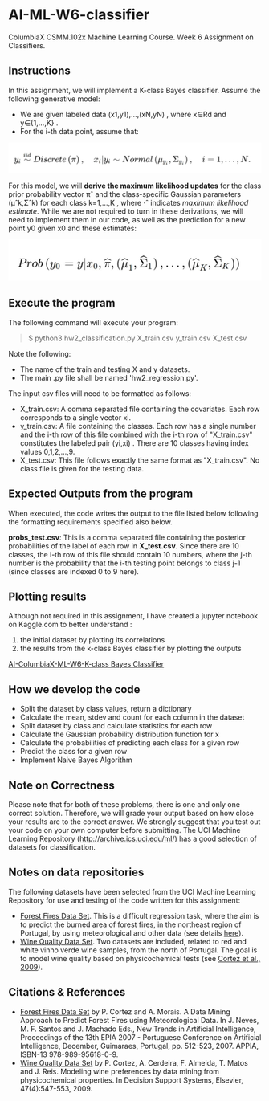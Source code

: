 ﻿# AI-ML-W6-classifier

ColumbiaX CSMM.102x Machine Learning Course. Week 6 Assignment on Classifiers.

## Instructions

In this assignment, we will implement a K-class Bayes classifier. Assume the following generative model: 

- We are given labeled data  (x1,y1),…,(xN,yN) , where  x∈Rd  and  y∈{1,…,K} .
- For the i-th data point, assume that:

![equation_1: yi∼iidDiscrete(π),xi|yi∼Normal(μyi,Σyi),i=1,…,N.](./ref/eq1.JPG?raw=true)

For this model, we will **derive the maximum likelihood updates** for the class prior probability vector  πˆ  and the class-specific Gaussian parameters (μˆk,Σˆk) for each class k=1,…,K , where ⋅ˆ indicates *maximum likelihood estimate*. While we are not required to turn in these derivations, we will need to implement them in our code, as well as the prediction for a new point y0 given x0 and these estimates:

![equation_2: Prob(y0=y|x0,πˆ,(μˆ1,Σˆ1),…,(μˆK,ΣˆK))](./ref/eq2.JPG?raw=true)

## Execute the program

The following command will execute your program:
> $ python3 hw2_classification.py X_train.csv y_train.csv X_test.csv

Note the following:
- The name of the train and testing X and y datasets. 
- The main .py file shall be named 'hw2_regression.py'.

The input csv files will need to be formatted as follows:

- X_train.csv: A comma separated file containing the covariates. Each row corresponds to a single vector  xi.
- y_train.csv: A file containing the classes. Each row has a single number and the i-th row of this file combined with the i-th row of "X_train.csv" constitutes the labeled pair  (yi,xi) . There are 10 classes having index values 0,1,2,...,9.
- X_test.csv: This file follows exactly the same format as "X_train.csv". No class file is given for the testing data.


## Expected Outputs from the program

When executed, the code writes the output to the file listed below following the formatting requirements specified also below.

**probs_test.csv**: This is a comma separated file containing the posterior probabilities of the label of each row in **X_test.csv**. Since there are 10 classes, the i-th row of this file should contain 10 numbers, where the j-th number is the probability that the i-th testing point belongs to class j-1 (since classes are indexed 0 to 9 here).

## Plotting results

Although not required in this assignment, I have created a jupyter notebook on Kaggle.com to better understand :
1. the initial dataset by plotting its correlations
2. the results from the k-class Bayes classifier by plotting the outputs

[AI-ColumbiaX-ML-W6-K-class Bayes Classifier](https://www.kaggle.com/mariamingallon/ai-columbiax-ml-w6-k-class-bayes-classifier)


## How we develop the code

- Split the dataset by class values, return a dictionary
- Calculate the mean, stdev and count for each column in the dataset
- Split dataset by class and calculate statistics for each row
- Calculate the Gaussian probability distribution function for x
- Calculate the probabilities of predicting each class for a given row
- Predict the class for a given row
- Implement Naive Bayes Algorithm


## Note on Correctness

Please note that for both of these problems, there is one and only one correct solution. Therefore, we will grade your output based on how close your results are to the correct answer. We strongly suggest that you test out your code on your own computer before submitting. The UCI Machine Learning Repository (http://archive.ics.uci.edu/ml/) has a good selection of datasets for classification.

## Notes on data repositories

The following datasets have been selected from the UCI Machine Learning Repository for use and testing of the code written for this assignment:

- [Forest Fires Data Set](http://archive.ics.uci.edu/ml/datasets/Forest+Fires). This is a difficult regression task, where the aim is to predict the burned area of forest fires, in the northeast region of Portugal, by using meteorological and other data (see details [here](http://www.dsi.uminho.pt/~pcortez/forestfires)).
- [Wine Quality Data Set](http://archive.ics.uci.edu/ml/datasets/Wine+Quality). Two datasets are included, related to red and white vinho verde wine samples, from the north of Portugal. The goal is to model wine quality based on physicochemical tests (see [Cortez et al., 2009](http://www3.dsi.uminho.pt/pcortez/wine/)).


## Citations & References

- [Forest Fires Data Set](http://archive.ics.uci.edu/ml/datasets/Forest+Fires) by P. Cortez and A. Morais. A Data Mining Approach to Predict Forest Fires using Meteorological Data. In J. Neves, M. F. Santos and J. Machado Eds., New Trends in Artificial Intelligence, Proceedings of the 13th EPIA 2007 - Portuguese Conference on Artificial Intelligence, December, Guimaraes, Portugal, pp. 512-523, 2007. APPIA, ISBN-13 978-989-95618-0-9.
- [Wine Quality Data Set](http://archive.ics.uci.edu/ml/datasets/Wine+Quality) by P. Cortez, A. Cerdeira, F. Almeida, T. Matos and J. Reis. Modeling wine preferences by data mining from physicochemical properties. In Decision Support Systems, Elsevier, 47(4):547-553, 2009.